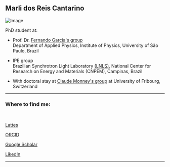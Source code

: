 ## Marli dos Reis Cantarino

![Image](selfie_lab_unifr.jpg)

PhD student at:

- Prof. Dr. [Fernando Garcia's group](https://sites.google.com/site/ferton/home?authuser=0) <br />
Department of Applied Physics, Institute of Physics, University of São Paulo, Brazil

- IPE group <br /> Brazilian Synchrotron Light Laboratory [(LNLS)](www.lnls.br), National Center for Research on Energy and Materials (CNPEM), Campinas, Brazil

- With doctoral stay at [Claude Monney's group](https://sites.google.com/view/group-monney/home) at University of Fribourg, Switzerland


<hr>

### Where to find me:

<br>

[Lattes](http://lattes.cnpq.br/3704780601342272)

[ORCID](http://lattes.cnpq.br/3704780601342272)

[Google Scholar](https://scholar.google.com.br/citations?user=sDjkm3YAAAAJ&hl=pt-BR)

[LikedIn](https://www.linkedin.com/in/marlic/)

<hr>
